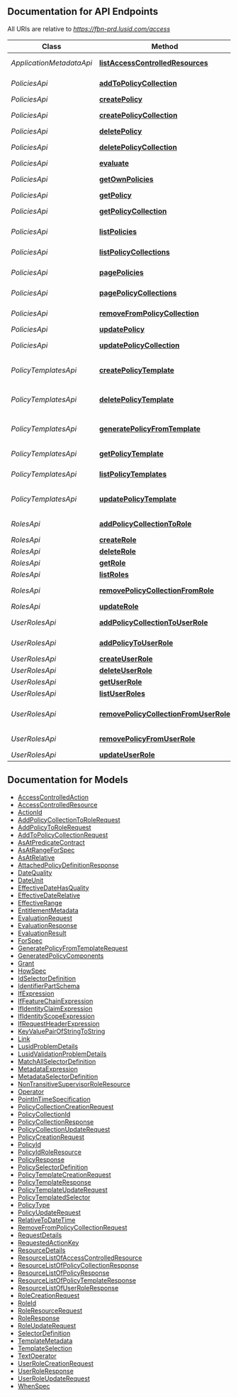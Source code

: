 <a id="documentation-for-api-endpoints"></a>
## Documentation for API Endpoints

All URIs are relative to *https://fbn-prd.lusid.com/access*

Class | Method | HTTP request | Description
------------ | ------------- | ------------- | -------------
*ApplicationMetadataApi* | [**listAccessControlledResources**](docs/ApplicationMetadataApi.md#listaccesscontrolledresources) | **GET** /api/metadata/access/resources | ListAccessControlledResources: Get resources available for access control
*PoliciesApi* | [**addToPolicyCollection**](docs/PoliciesApi.md#addtopolicycollection) | **POST** /api/policycollections/{code}/add | AddToPolicyCollection: Add To PolicyCollection
*PoliciesApi* | [**createPolicy**](docs/PoliciesApi.md#createpolicy) | **POST** /api/policies | CreatePolicy: Create Policy
*PoliciesApi* | [**createPolicyCollection**](docs/PoliciesApi.md#createpolicycollection) | **POST** /api/policycollections | CreatePolicyCollection: Create PolicyCollection
*PoliciesApi* | [**deletePolicy**](docs/PoliciesApi.md#deletepolicy) | **DELETE** /api/policies/{code} | DeletePolicy: Delete Policy
*PoliciesApi* | [**deletePolicyCollection**](docs/PoliciesApi.md#deletepolicycollection) | **DELETE** /api/policycollections/{code} | DeletePolicyCollection: Delete PolicyCollection
*PoliciesApi* | [**evaluate**](docs/PoliciesApi.md#evaluate) | **POST** /api/me | Evaluate: Run one or more evaluations
*PoliciesApi* | [**getOwnPolicies**](docs/PoliciesApi.md#getownpolicies) | **GET** /api/me | GetOwnPolicies: Get policies of requesting user
*PoliciesApi* | [**getPolicy**](docs/PoliciesApi.md#getpolicy) | **GET** /api/policies/{code} | GetPolicy: Get Policy
*PoliciesApi* | [**getPolicyCollection**](docs/PoliciesApi.md#getpolicycollection) | **GET** /api/policycollections/{code} | GetPolicyCollection: Get PolicyCollection
*PoliciesApi* | [**listPolicies**](docs/PoliciesApi.md#listpolicies) | **GET** /api/policies | [EARLY ACCESS] ListPolicies: List Policies
*PoliciesApi* | [**listPolicyCollections**](docs/PoliciesApi.md#listpolicycollections) | **GET** /api/policycollections | ListPolicyCollections: List PolicyCollections
*PoliciesApi* | [**pagePolicies**](docs/PoliciesApi.md#pagepolicies) | **GET** /api/policies/page | [EARLY ACCESS] PagePolicies: Page Policies
*PoliciesApi* | [**pagePolicyCollections**](docs/PoliciesApi.md#pagepolicycollections) | **GET** /api/policycollections/page | PagePolicyCollections: Page PolicyCollections
*PoliciesApi* | [**removeFromPolicyCollection**](docs/PoliciesApi.md#removefrompolicycollection) | **POST** /api/policycollections/{code}/remove | RemoveFromPolicyCollection: Remove From PolicyCollection
*PoliciesApi* | [**updatePolicy**](docs/PoliciesApi.md#updatepolicy) | **PUT** /api/policies/{code} | UpdatePolicy: Update Policy
*PoliciesApi* | [**updatePolicyCollection**](docs/PoliciesApi.md#updatepolicycollection) | **PUT** /api/policycollections/{code} | UpdatePolicyCollection: Update PolicyCollection
*PolicyTemplatesApi* | [**createPolicyTemplate**](docs/PolicyTemplatesApi.md#createpolicytemplate) | **POST** /api/policytemplates | [EXPERIMENTAL] CreatePolicyTemplate: Create a Policy Template
*PolicyTemplatesApi* | [**deletePolicyTemplate**](docs/PolicyTemplatesApi.md#deletepolicytemplate) | **DELETE** /api/policytemplates/{code} | [EXPERIMENTAL] DeletePolicyTemplate: Deleting a policy template
*PolicyTemplatesApi* | [**generatePolicyFromTemplate**](docs/PolicyTemplatesApi.md#generatepolicyfromtemplate) | **POST** /api/policytemplates/$generatepolicy | [EXPERIMENTAL] GeneratePolicyFromTemplate: Generate policy from template
*PolicyTemplatesApi* | [**getPolicyTemplate**](docs/PolicyTemplatesApi.md#getpolicytemplate) | **GET** /api/policytemplates/{code} | [EXPERIMENTAL] GetPolicyTemplate: Retrieving one Policy Template
*PolicyTemplatesApi* | [**listPolicyTemplates**](docs/PolicyTemplatesApi.md#listpolicytemplates) | **GET** /api/policytemplates | [EXPERIMENTAL] ListPolicyTemplates: List Policy Templates
*PolicyTemplatesApi* | [**updatePolicyTemplate**](docs/PolicyTemplatesApi.md#updatepolicytemplate) | **PUT** /api/policytemplates/{code} | [EXPERIMENTAL] UpdatePolicyTemplate: Update a Policy Template
*RolesApi* | [**addPolicyCollectionToRole**](docs/RolesApi.md#addpolicycollectiontorole) | **POST** /api/roles/{scope}/{code}/policycollections | AddPolicyCollectionToRole: Add policy collections to a role
*RolesApi* | [**createRole**](docs/RolesApi.md#createrole) | **POST** /api/roles | CreateRole: Create Role
*RolesApi* | [**deleteRole**](docs/RolesApi.md#deleterole) | **DELETE** /api/roles/{code} | DeleteRole: Delete Role
*RolesApi* | [**getRole**](docs/RolesApi.md#getrole) | **GET** /api/roles/{code} | GetRole: Get Role
*RolesApi* | [**listRoles**](docs/RolesApi.md#listroles) | **GET** /api/roles | ListRoles: List Roles
*RolesApi* | [**removePolicyCollectionFromRole**](docs/RolesApi.md#removepolicycollectionfromrole) | **DELETE** /api/roles/{scope}/{code}/policycollections/{policycollectionscope}/{policycollectioncode} | RemovePolicyCollectionFromRole: Remove policy collection from role
*RolesApi* | [**updateRole**](docs/RolesApi.md#updaterole) | **PUT** /api/roles/{code} | UpdateRole: Update Role
*UserRolesApi* | [**addPolicyCollectionToUserRole**](docs/UserRolesApi.md#addpolicycollectiontouserrole) | **POST** /api/userroles/{userid}/policycollections | AddPolicyCollectionToUserRole: Add a policy collection to a user-role
*UserRolesApi* | [**addPolicyToUserRole**](docs/UserRolesApi.md#addpolicytouserrole) | **POST** /api/userroles/{userid}/policies | AddPolicyToUserRole: Add a policy to a user-role
*UserRolesApi* | [**createUserRole**](docs/UserRolesApi.md#createuserrole) | **POST** /api/userroles | CreateUserRole: Create a user-role
*UserRolesApi* | [**deleteUserRole**](docs/UserRolesApi.md#deleteuserrole) | **DELETE** /api/userroles/{userid} | DeleteUserRole: Delete a user-role
*UserRolesApi* | [**getUserRole**](docs/UserRolesApi.md#getuserrole) | **GET** /api/userroles/{userid} | GetUserRole: Get a user-role
*UserRolesApi* | [**listUserRoles**](docs/UserRolesApi.md#listuserroles) | **GET** /api/userroles | ListUserRoles: List user-roles
*UserRolesApi* | [**removePolicyCollectionFromUserRole**](docs/UserRolesApi.md#removepolicycollectionfromuserrole) | **DELETE** /api/userroles/{userid}/policycollections/{policyCollectionScope}/{policyCollectionCode} | RemovePolicyCollectionFromUserRole: Remove a policy collection from a user-role
*UserRolesApi* | [**removePolicyFromUserRole**](docs/UserRolesApi.md#removepolicyfromuserrole) | **DELETE** /api/userroles/{userid}/policies/{policyScope}/{policyCode} | RemovePolicyFromUserRole: Remove a policy from a user-role
*UserRolesApi* | [**updateUserRole**](docs/UserRolesApi.md#updateuserrole) | **POST** /api/userroles/{userid}/update | UpdateUserRole: Update a user-role


<a id="documentation-for-models"></a>
## Documentation for Models

 - [AccessControlledAction](docs/AccessControlledAction.md)
 - [AccessControlledResource](docs/AccessControlledResource.md)
 - [ActionId](docs/ActionId.md)
 - [AddPolicyCollectionToRoleRequest](docs/AddPolicyCollectionToRoleRequest.md)
 - [AddPolicyToRoleRequest](docs/AddPolicyToRoleRequest.md)
 - [AddToPolicyCollectionRequest](docs/AddToPolicyCollectionRequest.md)
 - [AsAtPredicateContract](docs/AsAtPredicateContract.md)
 - [AsAtRangeForSpec](docs/AsAtRangeForSpec.md)
 - [AsAtRelative](docs/AsAtRelative.md)
 - [AttachedPolicyDefinitionResponse](docs/AttachedPolicyDefinitionResponse.md)
 - [DateQuality](docs/DateQuality.md)
 - [DateUnit](docs/DateUnit.md)
 - [EffectiveDateHasQuality](docs/EffectiveDateHasQuality.md)
 - [EffectiveDateRelative](docs/EffectiveDateRelative.md)
 - [EffectiveRange](docs/EffectiveRange.md)
 - [EntitlementMetadata](docs/EntitlementMetadata.md)
 - [EvaluationRequest](docs/EvaluationRequest.md)
 - [EvaluationResponse](docs/EvaluationResponse.md)
 - [EvaluationResult](docs/EvaluationResult.md)
 - [ForSpec](docs/ForSpec.md)
 - [GeneratePolicyFromTemplateRequest](docs/GeneratePolicyFromTemplateRequest.md)
 - [GeneratedPolicyComponents](docs/GeneratedPolicyComponents.md)
 - [Grant](docs/Grant.md)
 - [HowSpec](docs/HowSpec.md)
 - [IdSelectorDefinition](docs/IdSelectorDefinition.md)
 - [IdentifierPartSchema](docs/IdentifierPartSchema.md)
 - [IfExpression](docs/IfExpression.md)
 - [IfFeatureChainExpression](docs/IfFeatureChainExpression.md)
 - [IfIdentityClaimExpression](docs/IfIdentityClaimExpression.md)
 - [IfIdentityScopeExpression](docs/IfIdentityScopeExpression.md)
 - [IfRequestHeaderExpression](docs/IfRequestHeaderExpression.md)
 - [KeyValuePairOfStringToString](docs/KeyValuePairOfStringToString.md)
 - [Link](docs/Link.md)
 - [LusidProblemDetails](docs/LusidProblemDetails.md)
 - [LusidValidationProblemDetails](docs/LusidValidationProblemDetails.md)
 - [MatchAllSelectorDefinition](docs/MatchAllSelectorDefinition.md)
 - [MetadataExpression](docs/MetadataExpression.md)
 - [MetadataSelectorDefinition](docs/MetadataSelectorDefinition.md)
 - [NonTransitiveSupervisorRoleResource](docs/NonTransitiveSupervisorRoleResource.md)
 - [Operator](docs/Operator.md)
 - [PointInTimeSpecification](docs/PointInTimeSpecification.md)
 - [PolicyCollectionCreationRequest](docs/PolicyCollectionCreationRequest.md)
 - [PolicyCollectionId](docs/PolicyCollectionId.md)
 - [PolicyCollectionResponse](docs/PolicyCollectionResponse.md)
 - [PolicyCollectionUpdateRequest](docs/PolicyCollectionUpdateRequest.md)
 - [PolicyCreationRequest](docs/PolicyCreationRequest.md)
 - [PolicyId](docs/PolicyId.md)
 - [PolicyIdRoleResource](docs/PolicyIdRoleResource.md)
 - [PolicyResponse](docs/PolicyResponse.md)
 - [PolicySelectorDefinition](docs/PolicySelectorDefinition.md)
 - [PolicyTemplateCreationRequest](docs/PolicyTemplateCreationRequest.md)
 - [PolicyTemplateResponse](docs/PolicyTemplateResponse.md)
 - [PolicyTemplateUpdateRequest](docs/PolicyTemplateUpdateRequest.md)
 - [PolicyTemplatedSelector](docs/PolicyTemplatedSelector.md)
 - [PolicyType](docs/PolicyType.md)
 - [PolicyUpdateRequest](docs/PolicyUpdateRequest.md)
 - [RelativeToDateTime](docs/RelativeToDateTime.md)
 - [RemoveFromPolicyCollectionRequest](docs/RemoveFromPolicyCollectionRequest.md)
 - [RequestDetails](docs/RequestDetails.md)
 - [RequestedActionKey](docs/RequestedActionKey.md)
 - [ResourceDetails](docs/ResourceDetails.md)
 - [ResourceListOfAccessControlledResource](docs/ResourceListOfAccessControlledResource.md)
 - [ResourceListOfPolicyCollectionResponse](docs/ResourceListOfPolicyCollectionResponse.md)
 - [ResourceListOfPolicyResponse](docs/ResourceListOfPolicyResponse.md)
 - [ResourceListOfPolicyTemplateResponse](docs/ResourceListOfPolicyTemplateResponse.md)
 - [ResourceListOfUserRoleResponse](docs/ResourceListOfUserRoleResponse.md)
 - [RoleCreationRequest](docs/RoleCreationRequest.md)
 - [RoleId](docs/RoleId.md)
 - [RoleResourceRequest](docs/RoleResourceRequest.md)
 - [RoleResponse](docs/RoleResponse.md)
 - [RoleUpdateRequest](docs/RoleUpdateRequest.md)
 - [SelectorDefinition](docs/SelectorDefinition.md)
 - [TemplateMetadata](docs/TemplateMetadata.md)
 - [TemplateSelection](docs/TemplateSelection.md)
 - [TextOperator](docs/TextOperator.md)
 - [UserRoleCreationRequest](docs/UserRoleCreationRequest.md)
 - [UserRoleResponse](docs/UserRoleResponse.md)
 - [UserRoleUpdateRequest](docs/UserRoleUpdateRequest.md)
 - [WhenSpec](docs/WhenSpec.md)

